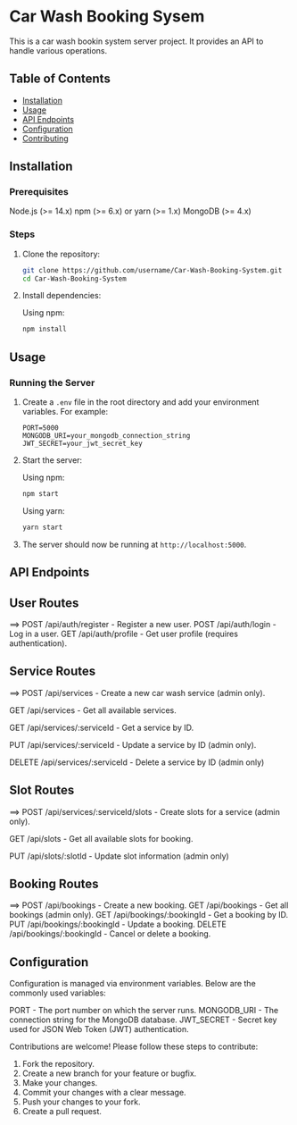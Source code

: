 # Car Wash Booking Sysem

This is a car wash bookin system server project. It provides an API to handle various operations.

## Table of Contents

- [Installation](#installation)
- [Usage](#usage)
- [API Endpoints](#api-endpoints)
- [Configuration](#configuration)
- [Contributing](#contributing)

## Installation

### Prerequisites

Node.js (>= 14.x)
npm (>= 6.x) or yarn (>= 1.x)
MongoDB (>= 4.x)

### Steps

1. Clone the repository:

   ```bash
   git clone https://github.com/username/Car-Wash-Booking-System.git
   cd Car-Wash-Booking-System
   ```

2. Install dependencies:

   Using npm:

   ```bash
   npm install
   ```

## Usage

### Running the Server

1. Create a `.env` file in the root directory and add your environment variables. For example:

   ```.env
   PORT=5000
   MONGODB_URI=your_mongodb_connection_string
   JWT_SECRET=your_jwt_secret_key
   ```

2. Start the server:

   Using npm:

   ```bash
   npm start
   ```

   Using yarn:

   ```bash
   yarn start
   ```

3. The server should now be running at `http://localhost:5000`.

## API Endpoints

## User Routes

==>
POST /api/auth/register - Register a new user.
POST /api/auth/login - Log in a user.
GET /api/auth/profile - Get user profile (requires authentication).

## Service Routes

==>
POST /api/services - Create a new car wash service (admin only).

GET /api/services - Get all available services.

GET /api/services/:serviceId - Get a service by ID.

PUT /api/services/:serviceId - Update a service by ID (admin only).

DELETE /api/services/:serviceId - Delete a service by ID (admin only)

## Slot Routes

==>
POST /api/services/:serviceId/slots - Create slots for a service (admin only).

GET /api/slots - Get all available slots for booking.

PUT /api/slots/:slotId - Update slot information (admin only)

## Booking Routes

==>
POST /api/bookings - Create a new booking.
GET /api/bookings - Get all bookings (admin only).
GET /api/bookings/:bookingId - Get a booking by ID.
PUT /api/bookings/:bookingId - Update a booking.
DELETE /api/bookings/:bookingId - Cancel or delete a booking.

## Configuration

Configuration is managed via environment variables. Below are the commonly used variables:

PORT - The port number on which the server runs.
MONGODB_URI - The connection string for the MongoDB database.
JWT_SECRET - Secret key used for JSON Web Token (JWT) authentication.

Contributions are welcome! Please follow these steps to contribute:

1. Fork the repository.
2. Create a new branch for your feature or bugfix.
3. Make your changes.
4. Commit your changes with a clear message.
5. Push your changes to your fork.
6. Create a pull request.
